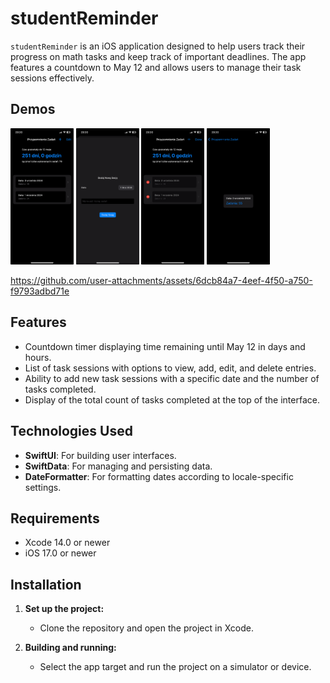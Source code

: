# studentReminder

`studentReminder` is an iOS application designed to help users track their progress on math tasks and keep track of important deadlines. The app features a countdown to May 12 and allows users to manage their task sessions effectively.


## Demos
<p float="left">
  <img src="https://github.com/MichalTalaga17/studentReminder/blob/main/demo1.png" width="20%" />
  <img src="https://github.com/MichalTalaga17/studentReminder/blob/main/demo3.png" width="20%" />
  <img src="https://github.com/MichalTalaga17/studentReminder/blob/main/demo4.png" width="20%" />
  <img src="https://github.com/MichalTalaga17/studentReminder/blob/main/demo5.png" width="20%" />
</p>


https://github.com/user-attachments/assets/6dcb84a7-4eef-4f50-a750-f9793adbd71e



## Features

- Countdown timer displaying time remaining until May 12 in days and hours.
- List of task sessions with options to view, add, edit, and delete entries.
- Ability to add new task sessions with a specific date and the number of tasks completed.
- Display of the total count of tasks completed at the top of the interface.

## Technologies Used

- **SwiftUI**: For building user interfaces.
- **SwiftData**: For managing and persisting data.
- **DateFormatter**: For formatting dates according to locale-specific settings.

## Requirements

- Xcode 14.0 or newer
- iOS 17.0 or newer

## Installation

1. **Set up the project:**
   - Clone the repository and open the project in Xcode.

2. **Building and running:**
   - Select the app target and run the project on a simulator or device.

